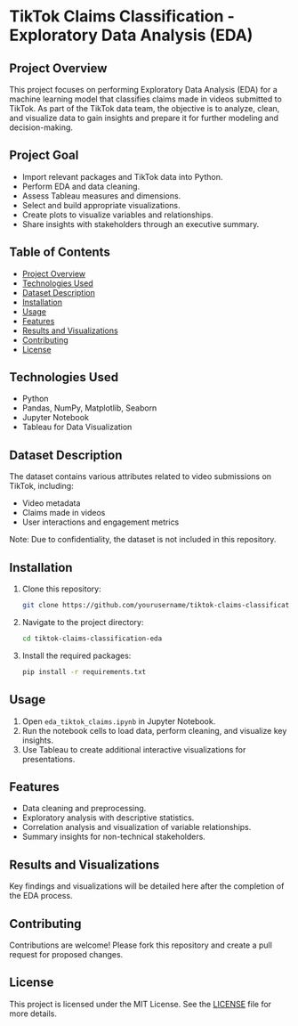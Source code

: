 # TikTok Claims Classification - Exploratory Data Analysis (EDA)

## Project Overview
This project focuses on performing Exploratory Data Analysis (EDA) for a machine learning model that classifies claims made in videos submitted to TikTok. As part of the TikTok data team, the objective is to analyze, clean, and visualize data to gain insights and prepare it for further modeling and decision-making.

## Project Goal
- Import relevant packages and TikTok data into Python.
- Perform EDA and data cleaning.
- Assess Tableau measures and dimensions.
- Select and build appropriate visualizations.
- Create plots to visualize variables and relationships.
- Share insights with stakeholders through an executive summary.

## Table of Contents
- [Project Overview](#project-overview)
- [Technologies Used](#technologies-used)
- [Dataset Description](#dataset-description)
- [Installation](#installation)
- [Usage](#usage)
- [Features](#features)
- [Results and Visualizations](#results-and-visualizations)
- [Contributing](#contributing)
- [License](#license)

## Technologies Used
- Python
- Pandas, NumPy, Matplotlib, Seaborn
- Jupyter Notebook
- Tableau for Data Visualization

## Dataset Description
The dataset contains various attributes related to video submissions on TikTok, including:
- Video metadata
- Claims made in videos
- User interactions and engagement metrics

Note: Due to confidentiality, the dataset is not included in this repository.

## Installation
1. Clone this repository:
   ```bash
   git clone https://github.com/yourusername/tiktok-claims-classification-eda.git
   ```
2. Navigate to the project directory:
   ```bash
   cd tiktok-claims-classification-eda
   ```
3. Install the required packages:
   ```bash
   pip install -r requirements.txt
   ```

## Usage
1. Open `eda_tiktok_claims.ipynb` in Jupyter Notebook.
2. Run the notebook cells to load data, perform cleaning, and visualize key insights.
3. Use Tableau to create additional interactive visualizations for presentations.

## Features
- Data cleaning and preprocessing.
- Exploratory analysis with descriptive statistics.
- Correlation analysis and visualization of variable relationships.
- Summary insights for non-technical stakeholders.

## Results and Visualizations
Key findings and visualizations will be detailed here after the completion of the EDA process.

## Contributing
Contributions are welcome! Please fork this repository and create a pull request for proposed changes.

## License
This project is licensed under the MIT License. See the [LICENSE](LICENSE) file for more details.
